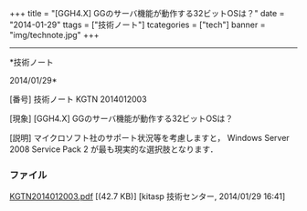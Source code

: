 ﻿+++
title = "[GGH4.X] GGのサーバ機能が動作する32ビットOSは？"
date = "2014-01-29"
ttags = ["技術ノート"]
tcategories = ["tech"]
banner = "img/technote.jpg"
+++

-----------------------------------------------------------------------------------------------------------------------------

*技術ノート

2014/01/29*


[番号]
技術ノート KGTN 2014012003

[現象]
[GGH4.X] GGのサーバ機能が動作する32ビットOSは？

[説明]
マイクロソフト社のサポート状況等を考慮しますと， Windows Server 2008
Service Pack 2 が最も現実的な選択肢となります．


### ファイル

 
 


[KGTN2014012003.pdf](http://techreport.kitasp.net/attachments/download/1494/KGTN2014012003.pdf)
 [(42.7 KB)] [kitasp 技術センター, 2014/01/29
16:41]


 


 

